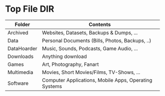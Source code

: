 # Top File DIR





| Folder     | Contents                                                     |
| ---------- | ------------------------------------------------------------ |
| Archived   | Websites, Datasets, Backups & Dumps, ...                     |
| Data       | Personal Documents (Bills, Photos, Backups, ..)              |
| DataHoarder| Music, Sounds, Podcasts, Game Audio, ...                     |
| Downloads  | Anything download                                            |
| Games      | Art, Photography, Fanart                                     |
| Multimedia | Movies, Short Movies/Films, TV-Shows, ...                    |
| Software   | Computer Applications, Mobile Apps, Operating Systems        |

